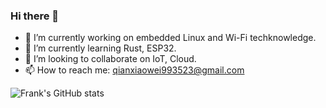 ### Hi there 👋

- 🔭 I’m currently working on embedded Linux and Wi-Fi techknowledge.
- 🌱 I’m currently learning Rust, ESP32.
- 👯 I’m looking to collaborate on IoT, Cloud.
- 📫 How to reach me: qianxiaowei993523@gmail.com

![Frank's GitHub stats](https://github-readme-stats.vercel.app/api?username=WeiXiaoQian&show_icons=true&theme=dracula)
